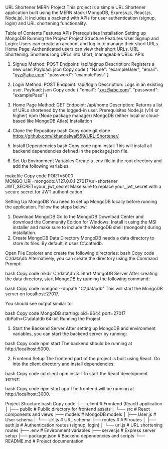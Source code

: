 URL Shortener MERN Project
This project is a simple URL Shortener application built using the MERN stack (MongoDB, Express.js, React.js, Node.js). It includes a backend with APIs for user authentication (signup, login) and URL shortening functionality.

Table of Contents
Features
APIs
Prerequisites
Installation
Setting up MongoDB
Running the Project
Project Structure
Features
User Signup and Login: Users can create an account and log in to manage their short URLs.
Home Page: Authenticated users can view their short URLs.
URL Shortening: Shortens long URLs into short, manageable URLs.
APIs
1. Signup
Method: POST
Endpoint: /api/signup
Description: Registers a new user.
Payload:
json
Copy code
{
  "Name": "exampleUser",
  "email": "xyz@abc.com"
  "password": "examplePass"
}
3. Login
Method: POST
Endpoint: /api/login
Description: Logs in an existing user.
Payload:
json
Copy code
{
  "email": "xyz@abc.com",
  "password": "examplePass"
}
4. Home Page
Method: GET
Endpoint: /api/home
Description: Returns a list of URLs shortened by the logged-in user.
Prerequisites
Node.js (v14 or higher)
npm (Node package manager)
MongoDB (either local or cloud-based like MongoDB Atlas)
Installation
1. Clone the Repository
bash
Copy code
git clone https://github.com/lkhandelwal559/URL-Shortener/
2. Install Dependencies
bash
Copy code
npm install
This will install all backend dependencies defined in the package.json file.

3. Set Up Environment Variables
Create a .env file in the root directory and add the following variables:

makefile
Copy code
PORT=5000
MONGO_URI=mongodb://127.0.0.1:27017/url-shortener
JWT_SECRET=your_jwt_secret
Make sure to replace your_jwt_secret with a secure secret for JWT authentication.

Setting Up MongoDB
You need to set up MongoDB locally before running the application. Follow the steps below:

1. Download MongoDB
Go to the MongoDB Download Center and download the Community Edition for Windows.
Install it using the MSI installer and make sure to include the MongoDB shell (mongosh) during installation.
2. Create MongoDB Data Directory
MongoDB needs a data directory to store its files. By default, it uses C:\data\db.

Open File Explorer and create the following directories:
bash
Copy code
C:\data\db
Alternatively, you can create the directory using the Command Prompt:

bash
Copy code
mkdir C:\data\db
3. Start MongoDB Server
After creating the data directory, start MongoDB by running the following command:

bash
Copy code
mongod --dbpath "C:\data\db"
This will start the MongoDB server on localhost:27017.

You should see output similar to:

bash
Copy code
MongoDB starting: pid=9644 port=27017 dbPath=C:\data\db 64-bit
Running the Project
1. Start the Backend Server
After setting up MongoDB and environment variables, you can start the backend server by running:

bash
Copy code
npm start
The backend should be running at http://localhost:5000.

2. Frontend Setup
The frontend part of the project is built using React. Go into the client directory and install dependencies:

bash
Copy code
cd client
npm install
To start the React development server:

bash
Copy code
npm start app
The frontend will be running at http://localhost:3000.

Project Structure
bash
Copy code
├── client                # Frontend (React) application
│   ├── public            # Public directory for frontend assets
│   └── src               # React components and views
├── models                # MongoDB models
│   ├── User.js           # User schema
│   └── Url.js            # URL schema
├── routes                # API routes
│   ├── auth.js           # Authentication routes (signup, login)
│   └── url.js            # URL shortening routes
├── .env                  # Environment variables
├── server.js             # Express server setup
├── package.json          # Backend dependencies and scripts
└── README.md             # Project documentation
